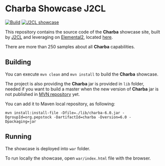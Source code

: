 # Charba Showcase J2CL

<p align="left">
  <a href="https://github.com/pepstock-org/Charba-Showcase/actions/workflows/build.yaml"><img alt="Build" src="https://github.com/pepstock-org/Charba-Showcase-J2CL/workflows/Build/badge.svg?branch=master"></a>
  <a href="https://pepstock-org.github.io/Charba-Showcase-J2CL/"><img alt="J2CL showcase" src="https://img.shields.io/badge/Showcase-J2CL-F27173.svg"></a>
</p>


This repository contains the source code of the **Charba** showcase site, built by [J2CL](https://github.com/google/j2cl) and leveraging on [Elemental2](https://github.com/google/elemental2), located [here](https://pepstock-org.github.io/Charba-Showcase-J2CL/).

There are more than 250 samples about all **Charba** capabilities. 

## Building

You can execute `mvn clean` and `mvn install` to build the **Charba** showcase. 

The project is also providing the **Charba** jar is provided in `lib` folder, needed if you want to build a master when the new version of **Charba** jar is not published in [MVN repository](https://mvnrepository.com/artifact/org.pepstock/charba) yet.

You can add it to Maven local repository, as following:

```
mvn install:install-file -Dfile=./lib/charba-6.0.jar -DgroupId=org.pepstock -DartifactId=charba -Dversion=6.0 -Dpackaging=jar
```

## Running

The showcase is deployed into `war` folder.

To run locally the showcase, open `war/index.html` file with the browser.
